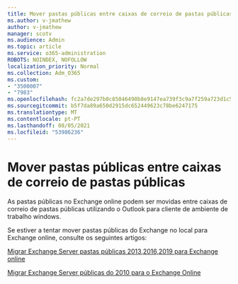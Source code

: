 ```yaml
---
title: Mover pastas públicas entre caixas de correio de pastas públicas
ms.author: v-jmathew
author: v-jmathew
manager: scotv
ms.audience: Admin
ms.topic: article
ms.service: o365-administration
ROBOTS: NOINDEX, NOFOLLOW
localization_priority: Normal
ms.collection: Adm_O365
ms.custom:
- "3500007"
- "7983"
ms.openlocfilehash: fc2a7de297b0c85046490b8e9147ea739f3c9a7f259a723d1c5ab95d57006fbb
ms.sourcegitcommit: b5f7da89a650d2915dc652449623c78be6247175
ms.translationtype: MT
ms.contentlocale: pt-PT
ms.lasthandoff: 08/05/2021
ms.locfileid: "53986236"
---
```

# <a name="move-public-folders-between-public-folder-mailboxes"></a>Mover pastas públicas entre caixas de correio de pastas públicas

As pastas públicas no Exchange online podem ser movidas entre caixas de correio de pastas públicas utilizando o Outlook para cliente de ambiente de trabalho windows.

Se estiver a tentar mover pastas públicas do Exchange no local para Exchange online, consulte os seguintes artigos:

[Migrar Exchange Server pastas públicas 2013,2016,2019 para Exchange online](https://aka.ms/ModernPFToEXO)

[Migrar Exchange Server públicas do 2010 para o Exchange Online](https://aka.ms/LegacyPFToEXO)
